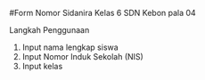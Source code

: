 #Form Nomor Sidanira Kelas 6 SDN Kebon pala 04 

Langkah Penggunaan
1.  Input nama lengkap siswa
2.  Input Nomor Induk Sekolah (NIS)
3.  Input kelas
